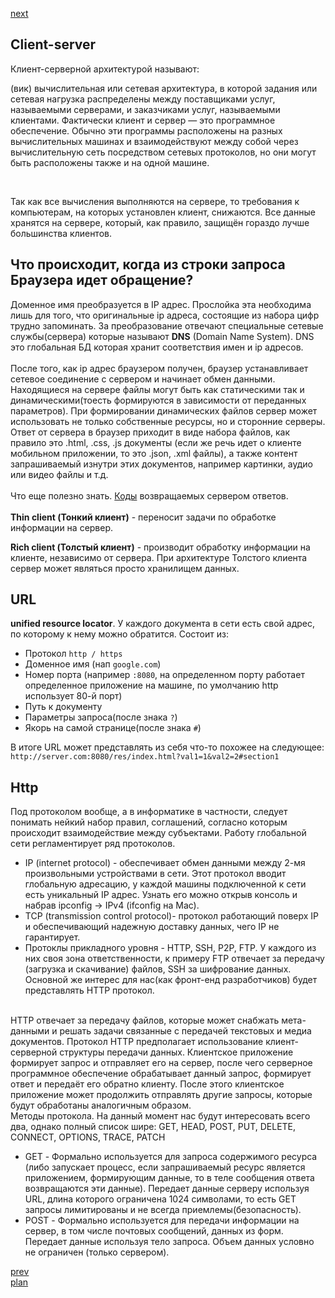 <a href="04.md">next</a>

<h2>Client-server</h2>

<div>
Клиент-серверной архитектурой называют:

<br/>

(вик) вычислительная или сетевая архитектура, в которой задания или сетевая нагрузка распределены между поставщиками услуг,
называемыми серверами, и заказчиками услуг, называемыми клиентами.
Фактически клиент и сервер — это программное обеспечение. Обычно эти программы расположены на
разных вычислительных машинах и взаимодействуют между собой через вычислительную сеть посредством сетевых протоколов,
но они могут быть расположены также и на одной машине.

<br/>

Так как все вычисления выполняются на сервере, то требования к компьютерам, на которых установлен клиент, снижаются.
Все данные хранятся на сервере, который, как правило, защищён гораздо лучше большинства клиентов.
</div>

<h2>Что происходит, когда из строки запроса Браузера идет обращение?</h2>

<div>
<div>
Доменное имя преобразуется в IP адрес.
Прослойка эта необходима лишь для того, что оригинальные ip адреса, состоящие из набора цифр трудно запоминать.
За преобразование отвечают специальные сетевые службы(сервера) которые называют <strong>DNS</strong> (Domain Name System).
DNS это глобальная БД которая хранит соответствия имен и ip адресов.
</div>

<br/>

<div>
После того, как ip адрес браузером получен, браузер устанавливает сетевое соединение с сервером и начинает обмен данными.
Находящиеся на сервере файлы могут быть как статическими так и динамическими(тоесть формируются в зависимости от переданных параметров).
При формировании динамических файлов сервер может использовать не только собственные ресурсы,
но и сторонние серверы. Ответ от сервера в браузер приходит в виде набора файлов, как правило это .html, .css, .js документы
(если же речь идет о клиенте мобильном приложении, то это .json, .xml файлы), а также контент запрашиваемый изнутри этих документов,
например картинки, аудио или видео файлы и т.д.
</div>

<br/>

<div>
Что еще полезно знать.
<a href="https://ru.wikipedia.org/wiki/%D0%A1%D0%BF%D0%B8%D1%81%D0%BE%D0%BA_%D0%BA%D0%BE%D0%B4%D0%BE%D0%B2_%D1%81%D0%BE%D1%81%D1%82%D0%BE%D1%8F%D0%BD%D0%B8%D1%8F_HTTP">Коды</a> возвращаемых сервером ответов.
</div>

<br/>

<div>
<strong>Thin client (Тонкий клиент)</strong> - переносит задачи по обработке информации на сервер.<br/>

<strong>Rich client (Толстый клиент)</strong> - производит обработку информации на клиенте, независимо от сервера.
При архитектуре Толстого клиента сервер может являться просто хранилищем данных.
</div>
</div>

<h2>
URL
</h2>

<div>
<strong>unified resource locator</strong>. У каждого документа в сети есть свой адрес, по которому к нему можно обратится.
Состоит из:

<ul>
<li>
Протокол <code>http / https</code>
</li>
<li>
Доменное имя (нап <code>google.com</code>)
</li>
<li>
Номер порта (например <code>:8080</code>, на определенном порту работает определенное приложение на машине,
по умолчанию http использует 80-й порт)
</li>
<li>
Путь к документу
</li>
<li>
Параметры запроса(после знака <code>?</code>)
</li>
<li>
Якорь на самой странице(после знака <code>#</code>)
</li>
</ul>

<div>
В итоге URL может представлять из себя что-то похожее на следующее: <code>http://server.com:8080/res/index.html?val1=1&val2=2#section1</code>
</div>

<h2>Http</h2>

<div>
Под протоколом вообще, а в информатике в частности, следует понимать нейкий набор правил,
соглашений, согласно которым происходит взаимодействие между субъектами.
Работу глобальной сети регламентирует ряд протоколов.
</div>

<ul>
<li>
IP (internet protocol) - обеспечивает обмен данными между 2-мя произвольными устройствами в сети.
Этот протокол вводит глобальную адресацию, у каждой машины подключенной к сети есть уникальный IP адрес.
Узнать его можно открыв консоль и набрав ipconfig -> IPv4 (ifconfig на Mac).
</li>
<li>
TCP (transmission control protocol)- протокол работающий поверх IP и обеспечивающий надежную доставку данных, чего IP не гарантирует.
</li>
<li>
Протоклы прикладного уровня - HTTP, SSH, P2P, FTP.
У каждого из них своя зона ответственности, к примеру FTP отвечает за передачу (загрузка и скачивание) файлов, SSH за шифрование данных.
Основной же интерес для нас(как фронт-енд разработчиков) будет представлять HTTP протокол.
</li>
</ul>

<br/>

<div>
HTTP отвечает за передачу файлов, которые может снабжать мета-данными и решать задачи связанные с передачей текстовых и медиа документов.
Протокол HTTP предполагает использование клиент-серверной структуры передачи данных.
Клиентское приложение формирует запрос и отправляет его на сервер,
после чего серверное программное обеспечение обрабатывает данный запрос,
формирует ответ и передаёт его обратно клиенту. После этого клиентское приложение может продолжить
отправлять другие запросы, которые будут обработаны аналогичным образом.
</div>

<div>
Методы протокола.
На данный момент нас будут интересовать всего два, однако полный список шире: GET, HEAD, POST, PUT, DELETE, CONNECT, OPTIONS, TRACE, PATCH
</div>

<ul>
<li>
GET - Формально используется для запроса содержимого ресурса (либо запускает процесс, если запрашиваемый ресурс является приложением,
формирующим данные, то в теле сообщения ответа возвращаются эти данные).
Передает данные серверу используя URL, длина которого ограничена 1024 символами,
то есть GET запросы лимитированы и не всегда приемлемы(безопасность).
</li>
<li>
POST - Формально используется для передачи информации на сервер, в том числе почтовых сообщений, данных из форм.
Передает данные используя тело запроса. Объем данных условно не ограничен (только сервером).
</li>
</ul>

</div>

<a href="02.md">prev</a>
<br/>
<a href="00.md">plan</a>
